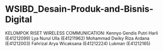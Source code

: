 # WSIBD_Desain-Produk-and-Bisnis-Digital
KELOMPOK RISET WIRELESS COMMUNICATION: 
Kennyo Gendis Putri Harli (E41212099) 
Lya Nurul Ulla (E41211962) 
Mohammad Dwiky Riza Ardana (E41212003) 
Fahrizal Arya Wicaksana (E41212224) 
Lukman (E41212165)
